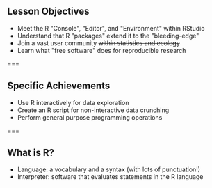 ---
---

## Lesson Objectives

- Meet the R "Console", "Editor", and "Environment" within RStudio
- Understand that R "packages" extend it to the "bleeding-edge"
- Join a vast user community ~~within statistics and ecology~~
- Learn what "free software" does for reproducible research

===

## Specific Achievements

- Use R interactively for data exploration
- Create an R script for non-interactive data crunching
- Perform general purpose programming operations

===

## What is R?

- Language: a vocabulary and a syntax (with lots of punctuation!)
- Interpreter: software that evaluates statements in the R language
